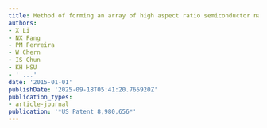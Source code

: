 ```yaml
---
title: Method of forming an array of high aspect ratio semiconductor nanostructures
authors:
- X Li
- NX Fang
- PM Ferreira
- W Chern
- IS Chun
- KH HSU
- ' ...'
date: '2015-01-01'
publishDate: '2025-09-18T05:41:20.765920Z'
publication_types:
- article-journal
publication: '*US Patent 8,980,656*'
---
```


